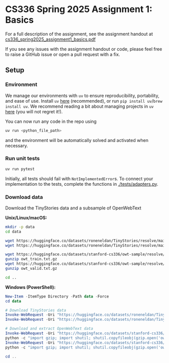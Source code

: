 # CS336 Spring 2025 Assignment 1: Basics

For a full description of the assignment, see the assignment handout at
[cs336_spring2025_assignment1_basics.pdf](./cs336_spring2025_assignment1_basics.pdf)

If you see any issues with the assignment handout or code, please feel free to
raise a GitHub issue or open a pull request with a fix.

## Setup

### Environment

We manage our environments with `uv` to ensure reproducibility, portability, and ease of use.
Install `uv` [here](https://github.com/astral-sh/uv) (recommended), or run `pip install uv`/`brew install uv`.
We recommend reading a bit about managing projects in `uv` [here](https://docs.astral.sh/uv/guides/projects/#managing-dependencies) (you will not regret it!).

You can now run any code in the repo using

```sh
uv run <python_file_path>
```

and the environment will be automatically solved and activated when necessary.

### Run unit tests

```sh
uv run pytest
```

Initially, all tests should fail with `NotImplementedError`s.
To connect your implementation to the tests, complete the
functions in [./tests/adapters.py](./tests/adapters.py).

### Download data

Download the TinyStories data and a subsample of OpenWebText

**Unix/Linux/macOS:**

```sh
mkdir -p data
cd data

wget https://huggingface.co/datasets/roneneldan/TinyStories/resolve/main/TinyStoriesV2-GPT4-train.txt
wget https://huggingface.co/datasets/roneneldan/TinyStories/resolve/main/TinyStoriesV2-GPT4-valid.txt

wget https://huggingface.co/datasets/stanford-cs336/owt-sample/resolve/main/owt_train.txt.gz
gunzip owt_train.txt.gz
wget https://huggingface.co/datasets/stanford-cs336/owt-sample/resolve/main/owt_valid.txt.gz
gunzip owt_valid.txt.gz

cd ..
```

**Windows (PowerShell):**

```powershell
New-Item -ItemType Directory -Path data -Force
cd data

# Download TinyStories data
Invoke-WebRequest -Uri "https://huggingface.co/datasets/roneneldan/TinyStories/resolve/main/TinyStoriesV2-GPT4-train.txt" -OutFile "TinyStoriesV2-GPT4-train.txt"
Invoke-WebRequest -Uri "https://huggingface.co/datasets/roneneldan/TinyStories/resolve/main/TinyStoriesV2-GPT4-valid.txt" -OutFile "TinyStoriesV2-GPT4-valid.txt"

# Download and extract OpenWebText data
Invoke-WebRequest -Uri "https://huggingface.co/datasets/stanford-cs336/owt-sample/resolve/main/owt_train.txt.gz" -OutFile "owt_train.txt.gz"
python -c "import gzip; import shutil; shutil.copyfileobj(gzip.open('owt_train.txt.gz', 'rb'), open('owt_train.txt', 'wb'))"
Invoke-WebRequest -Uri "https://huggingface.co/datasets/stanford-cs336/owt-sample/resolve/main/owt_valid.txt.gz" -OutFile "owt_valid.txt.gz"
python -c "import gzip; import shutil; shutil.copyfileobj(gzip.open('owt_valid.txt.gz', 'rb'), open('owt_valid.txt', 'wb'))"

cd ..
```
